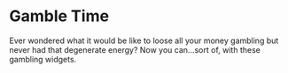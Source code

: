 # Gamble Time

Ever wondered what it would be like to loose all your money gambling but never had that degenerate energy? Now you can...sort of, with these gambling widgets.

